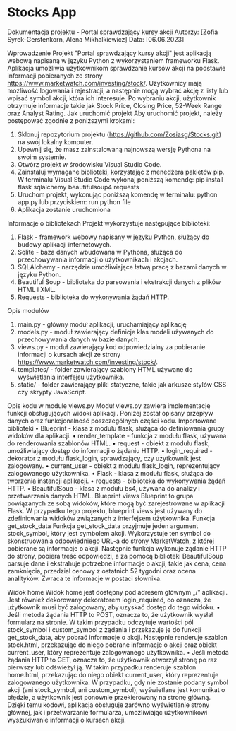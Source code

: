 # Stocks App
Dokumentacja projektu - Portal sprawdzający kursy akcji
Autorzy: [Zofia Syrek-Gerstenkorn, Alena Mikhalkiewicz] Data: [06.06.2023]

Wprowadzenie
Projekt "Portal sprawdzający kursy akcji" jest aplikacją webową napisaną w języku Python z wykorzystaniem frameworku Flask. Aplikacja umożliwia użytkownikom sprawdzanie kursów akcji na podstawie informacji pobieranych ze strony https://www.marketwatch.com/investing/stock/. Użytkownicy mają możliwość logowania i rejestracji, a następnie mogą wybrać akcję z listy lub wpisać symbol akcji, która ich interesuje. Po wybraniu akcji, użytkownik otrzymuje informacje takie jak Stock Price, Closing Price, 52-Week Range oraz Analyst Rating.
Jak uruchomić projekt
Aby uruchomić projekt, należy postępować zgodnie z poniższymi krokami:
1.	Sklonuj repozytorium projektu (https://github.com/Zosiasg/Stocks.git) na swój lokalny komputer.
2.	Upewnij się, że masz zainstalowaną najnowszą wersję Pythona na swoim systemie.
3.	Otwórz projekt w środowisku Visual Studio Code.
4.	Zainstaluj wymagane biblioteki, korzystając z menedżera pakietów pip. W terminalu Visual Studio Code wykonaj poniższą komendę:
pip install flask sqlalchemy beautifulsoup4 requests 
5.	Uruchom projekt, wykonując poniższą komendę w terminalu:
python app.py 
lub przyciskiem: run python file
6.	Aplikacja zostanie uruchomiona

Informacje o bibliotekach
Projekt wykorzystuje następujące biblioteki:
1.	Flask - framework webowy napisany w języku Python, służący do budowy aplikacji internetowych.
2.	Sqlite - baza danych wbudowana w Pythona, służąca do przechowywania informacji o użytkownikach i akcjach.
3.	SQLAlchemy - narzędzie umożliwiające łatwą pracę z bazami danych w języku Python.
4.	Beautiful Soup - biblioteka do parsowania i ekstrakcji danych z plików HTML i XML.
5.	Requests - biblioteka do wykonywania żądań HTTP.

Opis modułów
1.	main.py - główny moduł aplikacji, uruchamiający aplikację
2.	models.py - moduł zawierający definicje klas modeli używanych do przechowywania danych w bazie danych.
3.	views.py - moduł zawierający kod odpowiedzialny za pobieranie informacji o kursach akcji ze strony https://www.marketwatch.com/investing/stock/.
4.	templates/ - folder zawierający szablony HTML używane do wyświetlania interfejsu użytkownika.
5.	static/ - folder zawierający pliki statyczne, takie jak arkusze stylów CSS czy skrypty JavaScript.

Opis kodu w module views.py
Moduł views.py zawiera implementację funkcji obsługujących widoki aplikacji. Poniżej został opisany przepływ danych oraz funkcjonalność poszczególnych części kodu.
Importowane biblioteki
•	Blueprint - klasa z modułu flask, służąca do definiowania grupy widoków dla aplikacji.
•	render_template - funkcja z modułu flask, używana do renderowania szablonów HTML.
•	request - obiekt z modułu flask, umożliwiający dostęp do informacji o żądaniu HTTP.
•	login_required - dekorator z modułu flask_login, sprawdzający, czy użytkownik jest zalogowany.
•	current_user - obiekt z modułu flask_login, reprezentujący zalogowanego użytkownika.
•	Flask - klasa z modułu flask, służąca do tworzenia instancji aplikacji.
•	requests - biblioteka do wykonywania żądań HTTP.
•	BeautifulSoup - klasa z modułu bs4, używana do analizy i przetwarzania danych HTML.
Blueprint views
Blueprint to grupa powiązanych ze sobą widoków, które mogą być zarejestrowane w aplikacji Flask. W przypadku tego projektu, blueprint views jest używany do zdefiniowania widoków związanych z interfejsem użytkownika.
Funkcja get_stock_data
Funkcja get_stock_data przyjmuje jeden argument stock_symbol, który jest symbolem akcji. Wykorzystuje ten symbol do skonstruowania odpowiedniego URL-a do strony MarketWatch, z której pobierane są informacje o akcji. Następnie funkcja wykonuje żądanie HTTP do strony, pobiera treść odpowiedzi, a za pomocą biblioteki BeautifulSoup parsuje dane i ekstrahuje potrzebne informacje o akcji, takie jak cena, cena zamknięcia, przedział cenowy z ostatnich 52 tygodni oraz ocena analityków. Zwraca te informacje w postaci słownika.

Widok home
Widok home jest dostępny pod adresem głównym „/” aplikacji. Jest również dekorowany dekoratorem login_required, co oznacza, że użytkownik musi być zalogowany, aby uzyskać dostęp do tego widoku.
•	Jeśli metoda żądania HTTP to POST, oznacza to, że użytkownik wysłał formularz na stronie. W takim przypadku odczytuje wartości pól stock_symbol i custom_symbol z żądania i przekazuje je do funkcji get_stock_data, aby pobrać informacje o akcji. Następnie renderuje szablon stock.html, przekazując do niego pobrane informacje o akcji oraz obiekt current_user, który reprezentuje zalogowanego użytkownika.
•	Jeśli metoda żądania HTTP to GET, oznacza to, że użytkownik otworzył stronę po raz pierwszy lub odświeżył ją. W takim przypadku renderuje szablon home.html, przekazując do niego obiekt current_user, który reprezentuje zalogowanego użytkownika.
W przypadku, gdy nie zostanie podany symbol akcji (ani stock_symbol, ani custom_symbol), wyświetlane jest komunikat o błędzie, a użytkownik jest ponownie przekierowany na stronę główną.
Dzięki temu kodowi, aplikacja obsługuje zarówno wyświetlanie strony głównej, jak i przetwarzanie formularza, umożliwiając użytkownikowi wyszukiwanie informacji o kursach akcji.

